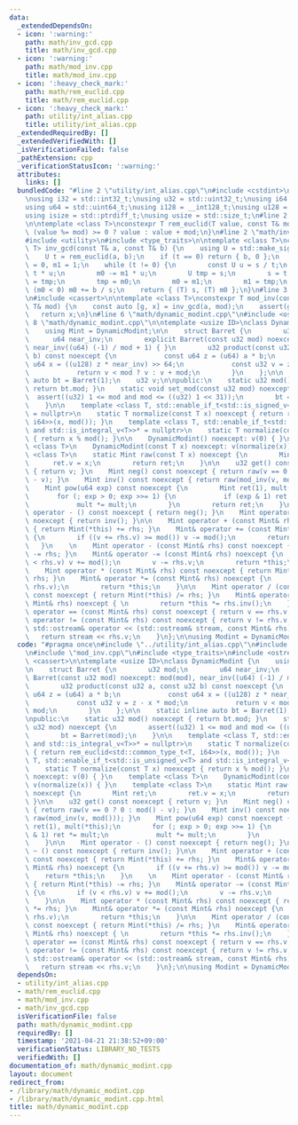 ```yaml
---
data:
  _extendedDependsOn:
  - icon: ':warning:'
    path: math/inv_gcd.cpp
    title: math/inv_gcd.cpp
  - icon: ':warning:'
    path: math/mod_inv.cpp
    title: math/mod_inv.cpp
  - icon: ':heavy_check_mark:'
    path: math/rem_euclid.cpp
    title: math/rem_euclid.cpp
  - icon: ':heavy_check_mark:'
    path: utility/int_alias.cpp
    title: utility/int_alias.cpp
  _extendedRequiredBy: []
  _extendedVerifiedWith: []
  _isVerificationFailed: false
  _pathExtension: cpp
  _verificationStatusIcon: ':warning:'
  attributes:
    links: []
  bundledCode: "#line 2 \"utility/int_alias.cpp\"\n#include <cstdint>\n#include <cstddef>\n\
    \nusing i32 = std::int32_t;\nusing u32 = std::uint32_t;\nusing i64 = std::int64_t;\n\
    using u64 = std::uint64_t;\nusing i128 = __int128_t;\nusing u128 = __uint128_t;\n\
    using isize = std::ptrdiff_t;\nusing usize = std::size_t;\n#line 2 \"math/rem_euclid.cpp\"\
    \n\ntemplate <class T>\nconstexpr T rem_euclid(T value, const T& mod) {\n    return\
    \ (value %= mod) >= 0 ? value : value + mod;\n}\n#line 2 \"math/inv_gcd.cpp\"\n\
    #include <utility>\n#include <type_traits>\n\ntemplate <class T>\nconstexpr std::pair<T,\
    \ T> inv_gcd(const T& a, const T& b) {\n    using U = std::make_signed_t<T>;\n\
    \    U t = rem_euclid(a, b);\n    if (t == 0) return { b, 0 };\n    U s = b, m0\
    \ = 0, m1 = 1;\n    while (t != 0) {\n        const U u = s / t;\n        s -=\
    \ t * u;\n        m0 -= m1 * u;\n        U tmp = s;\n        s = t;\n        t\
    \ = tmp;\n        tmp = m0;\n        m0 = m1;\n        m1 = tmp;\n    }\n    if\
    \ (m0 < 0) m0 += b / s;\n    return { (T) s, (T) m0 };\n}\n#line 3 \"math/mod_inv.cpp\"\
    \n#include <cassert>\n\ntemplate <class T>\nconstexpr T mod_inv(const T& a, const\
    \ T& mod) {\n    const auto [g, x] = inv_gcd(a, mod);\n    assert(g == 1);\n \
    \   return x;\n}\n#line 6 \"math/dynamic_modint.cpp\"\n#include <ostream>\n#line\
    \ 8 \"math/dynamic_modint.cpp\"\n\ntemplate <usize ID>\nclass DynamicModint {\n\
    \    using Mint = DynamicModint;\n\n    struct Barret {\n        u32 mod;\n  \
    \      u64 near_inv;\n        explicit Barret(const u32 mod) noexcept: mod(mod),\
    \ near_inv((u64) (-1) / mod + 1) { }\n        u32 product(const u32 a, const u32\
    \ b) const noexcept {\n            const u64 z = (u64) a * b;\n            const\
    \ u64 x = ((u128) z * near_inv) >> 64;\n            const u32 v = z - x * mod;\n\
    \            return v < mod ? v : v + mod;\n        }\n    };\n\n    static inline\
    \ auto bt = Barret(1);\n    u32 v;\n\npublic:\n    static u32 mod() noexcept {\
    \ return bt.mod; }\n    static void set_mod(const u32 mod) noexcept {\n      \
    \  assert((u32) 1 <= mod and mod <= ((u32) 1 << 31));\n        bt = Barret(mod);\n\
    \    }\n\n    template <class T, std::enable_if_t<std::is_signed_v<T> and std::is_integral_v<T>>*\
    \ = nullptr>\n    static T normalize(const T x) noexcept { return rem_euclid<std::common_type_t<T,\
    \ i64>>(x, mod()); }\n    template <class T, std::enable_if_t<std::is_unsigned_v<T>\
    \ and std::is_integral_v<T>>* = nullptr>\n    static T normalize(const T x) noexcept\
    \ { return x % mod(); }\n\n    DynamicModint() noexcept: v(0) { }\n    template\
    \ <class T>\n    DynamicModint(const T x) noexcept: v(normalize(x)) { }\n    template\
    \ <class T>\n    static Mint raw(const T x) noexcept {\n        Mint ret;\n  \
    \      ret.v = x;\n        return ret;\n    }\n\n    u32 get() const noexcept\
    \ { return v; }\n    Mint neg() const noexcept { return raw(v == 0 ? 0 : mod()\
    \ - v); }\n    Mint inv() const noexcept { return raw(mod_inv(v, mod())); }\n\
    \    Mint pow(u64 exp) const noexcept {\n        Mint ret(1), mult(*this);\n \
    \       for (; exp > 0; exp >>= 1) {\n            if (exp & 1) ret *= mult;\n\
    \            mult *= mult;\n        }\n        return ret;\n    }\n\n    Mint\
    \ operator - () const noexcept { return neg(); }\n    Mint operator ~ () const\
    \ noexcept { return inv(); }\n\n    Mint operator + (const Mint& rhs) const noexcept\
    \ { return Mint(*this) += rhs; }\n    Mint& operator += (const Mint& rhs) noexcept\
    \ {\n        if ((v += rhs.v) >= mod()) v -= mod();\n        return *this;\n \
    \   }\n    \n    Mint operator - (const Mint& rhs) const noexcept { return Mint(*this)\
    \ -= rhs; }\n    Mint& operator -= (const Mint& rhs) noexcept {\n        if (v\
    \ < rhs.v) v += mod();\n        v -= rhs.v;\n        return *this;\n    }\n\n\
    \    Mint operator * (const Mint& rhs) const noexcept { return Mint(*this) *=\
    \ rhs; }\n    Mint& operator *= (const Mint& rhs) noexcept {\n        v = bt.product(v,\
    \ rhs.v);\n        return *this;\n    }\n\n    Mint operator / (const Mint& rhs)\
    \ const noexcept { return Mint(*this) /= rhs; }\n    Mint& operator /= (const\
    \ Mint& rhs) noexcept { \n        return *this *= rhs.inv();\n    }\n\n    bool\
    \ operator == (const Mint& rhs) const noexcept { return v == rhs.v; }\n    bool\
    \ operator != (const Mint& rhs) const noexcept { return v != rhs.v; }\n    friend\
    \ std::ostream& operator << (std::ostream& stream, const Mint& rhs) { \n     \
    \   return stream << rhs.v;\n    }\n};\n\nusing Modint = DynamicModint<__COUNTER__>;\n"
  code: "#pragma once\n#include \"../utility/int_alias.cpp\"\n#include \"rem_euclid.cpp\"\
    \n#include \"mod_inv.cpp\"\n#include <type_traits>\n#include <ostream>\n#include\
    \ <cassert>\n\ntemplate <usize ID>\nclass DynamicModint {\n    using Mint = DynamicModint;\n\
    \n    struct Barret {\n        u32 mod;\n        u64 near_inv;\n        explicit\
    \ Barret(const u32 mod) noexcept: mod(mod), near_inv((u64) (-1) / mod + 1) { }\n\
    \        u32 product(const u32 a, const u32 b) const noexcept {\n            const\
    \ u64 z = (u64) a * b;\n            const u64 x = ((u128) z * near_inv) >> 64;\n\
    \            const u32 v = z - x * mod;\n            return v < mod ? v : v +\
    \ mod;\n        }\n    };\n\n    static inline auto bt = Barret(1);\n    u32 v;\n\
    \npublic:\n    static u32 mod() noexcept { return bt.mod; }\n    static void set_mod(const\
    \ u32 mod) noexcept {\n        assert((u32) 1 <= mod and mod <= ((u32) 1 << 31));\n\
    \        bt = Barret(mod);\n    }\n\n    template <class T, std::enable_if_t<std::is_signed_v<T>\
    \ and std::is_integral_v<T>>* = nullptr>\n    static T normalize(const T x) noexcept\
    \ { return rem_euclid<std::common_type_t<T, i64>>(x, mod()); }\n    template <class\
    \ T, std::enable_if_t<std::is_unsigned_v<T> and std::is_integral_v<T>>* = nullptr>\n\
    \    static T normalize(const T x) noexcept { return x % mod(); }\n\n    DynamicModint()\
    \ noexcept: v(0) { }\n    template <class T>\n    DynamicModint(const T x) noexcept:\
    \ v(normalize(x)) { }\n    template <class T>\n    static Mint raw(const T x)\
    \ noexcept {\n        Mint ret;\n        ret.v = x;\n        return ret;\n   \
    \ }\n\n    u32 get() const noexcept { return v; }\n    Mint neg() const noexcept\
    \ { return raw(v == 0 ? 0 : mod() - v); }\n    Mint inv() const noexcept { return\
    \ raw(mod_inv(v, mod())); }\n    Mint pow(u64 exp) const noexcept {\n        Mint\
    \ ret(1), mult(*this);\n        for (; exp > 0; exp >>= 1) {\n            if (exp\
    \ & 1) ret *= mult;\n            mult *= mult;\n        }\n        return ret;\n\
    \    }\n\n    Mint operator - () const noexcept { return neg(); }\n    Mint operator\
    \ ~ () const noexcept { return inv(); }\n\n    Mint operator + (const Mint& rhs)\
    \ const noexcept { return Mint(*this) += rhs; }\n    Mint& operator += (const\
    \ Mint& rhs) noexcept {\n        if ((v += rhs.v) >= mod()) v -= mod();\n    \
    \    return *this;\n    }\n    \n    Mint operator - (const Mint& rhs) const noexcept\
    \ { return Mint(*this) -= rhs; }\n    Mint& operator -= (const Mint& rhs) noexcept\
    \ {\n        if (v < rhs.v) v += mod();\n        v -= rhs.v;\n        return *this;\n\
    \    }\n\n    Mint operator * (const Mint& rhs) const noexcept { return Mint(*this)\
    \ *= rhs; }\n    Mint& operator *= (const Mint& rhs) noexcept {\n        v = bt.product(v,\
    \ rhs.v);\n        return *this;\n    }\n\n    Mint operator / (const Mint& rhs)\
    \ const noexcept { return Mint(*this) /= rhs; }\n    Mint& operator /= (const\
    \ Mint& rhs) noexcept { \n        return *this *= rhs.inv();\n    }\n\n    bool\
    \ operator == (const Mint& rhs) const noexcept { return v == rhs.v; }\n    bool\
    \ operator != (const Mint& rhs) const noexcept { return v != rhs.v; }\n    friend\
    \ std::ostream& operator << (std::ostream& stream, const Mint& rhs) { \n     \
    \   return stream << rhs.v;\n    }\n};\n\nusing Modint = DynamicModint<__COUNTER__>;\n"
  dependsOn:
  - utility/int_alias.cpp
  - math/rem_euclid.cpp
  - math/mod_inv.cpp
  - math/inv_gcd.cpp
  isVerificationFile: false
  path: math/dynamic_modint.cpp
  requiredBy: []
  timestamp: '2021-04-21 21:38:52+09:00'
  verificationStatus: LIBRARY_NO_TESTS
  verifiedWith: []
documentation_of: math/dynamic_modint.cpp
layout: document
redirect_from:
- /library/math/dynamic_modint.cpp
- /library/math/dynamic_modint.cpp.html
title: math/dynamic_modint.cpp
---
```

